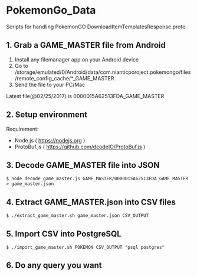 # PokemonGo_Data
Scripts for handling PokemonGO DownloadItemTemplatesResponse.proto

## 1. Grab a GAME_MASTER file from Android
1. Install any filemanager app on your Android device
2. Go to /storage/emulated/0/Android/data/com.nianticporoject.pokemongo/files/remote_config_cache/\*_GAME_MASTER
3. Send the file to your PC/Mac

Latest file(@02/25/2017) is 0000015A62513FDA_GAME_MASTER


## 2. Setup environment
Requirement:
- Node.js ( https://nodejs.org )
- ProtoBuf.js ( https://github.com/dcodeIO/ProtoBuf.js )

## 3. Decode GAME_MASTER file into JSON
```
$ node decode_game_master.js GAME_MASTER/0000015A62513FDA_GAME_MASTER > game_master.json
```

## 4. Extract GAME_MASTER.json into CSV files
```
$ ./extract_game_master.sh game_master.json CSV_OUTPUT
```

## 5. Import CSV into PostgreSQL
```
$ ./import_game_master.sh POKEMON CSV_OUTPUT "psql postgres"
```

## 6. Do any query you want
